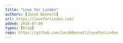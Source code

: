 ```yaml
---
title: "Love for Linden"
authors: [Jacob Bennett]
url: https://loveforlinden.com/
added: 2018-07-09
types: [blog]
repo: https://github.com/JacobBennett/LoveForLinden
---
```

